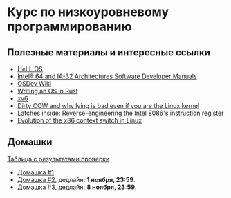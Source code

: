# Курс по низкоуровневому программированию

## Полезные материалы и интересные ссылки
* [HeLL OS](https://github.com/carzil/hellos)
* [Intel® 64 and IA-32 Architectures Software Developer Manuals](https://software.intel.com/content/www/us/en/develop/articles/intel-sdm.html)
* [OSDev Wiki](https://wiki.osdev.org/Main_Page)
* [Writing an OS in Rust](https://os.phil-opp.com/)
* [xv6](https://github.com/mit-pdos/xv6-public)
* [Dirty COW and why lying is bad even if you are the Linux kernel](https://chao-tic.github.io/blog/2017/05/24/dirty-cow)
* [Latches inside: Reverse-engineering the Intel 8086's instruction register](http://www.righto.com/2020/08/latches-inside-reverse-engineering.html)
* [Evolution of the x86 context switch in Linux](http://www.maizure.org/projects/evolution_x86_context_switch_linux/)

## Домашки
[Таблица с результатами проверки](https://docs.google.com/spreadsheets/d/1tDgeBU_0SD3NwJuVoMTtTXoJDOhOyrBzFuRffL-yLjc/edit?usp=sharing)

* [Домашка #1](steps/step1.md)
* [Домашка #2](steps/step2.md), дедлайн: **1 ноября, 23:59**.
* [Домашка #3](steps/step3.md), дедлайн: **8 ноября, 23:59**.
